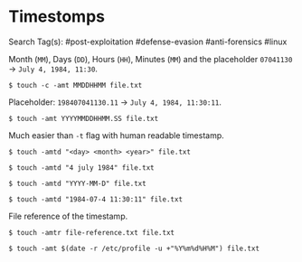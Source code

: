 # Timestomps

Search Tag(s): #post-exploitation #defense-evasion #anti-forensics #linux

Month (`MM`), Days (`DD`), Hours (`HH`), Minutes (`MM`) and the placeholder `07041130` -> `July 4, 1984, 11:30`.

```
$ touch -c -amt MMDDHHMM file.txt
```

Placeholder: `198407041130.11` -> `July 4, 1984, 11:30:11`.

```
$ touch -amt YYYYMMDDHHMM.SS file.txt
```

Much easier than `-t` flag with human readable timestamp.

```
$ touch -amtd "<day> <month> <year>" file.txt

$ touch -amtd "4 july 1984" file.txt
```

```
$ touch -amtd "YYYY-MM-D" file.txt

$ touch -amtd "1984-07-4 11:30:11" file.txt
```

File reference of the timestamp.

```
$ touch -amtr file-reference.txt file.txt

$ touch -amt $(date -r /etc/profile -u +"%Y%m%d%H%M") file.txt
```